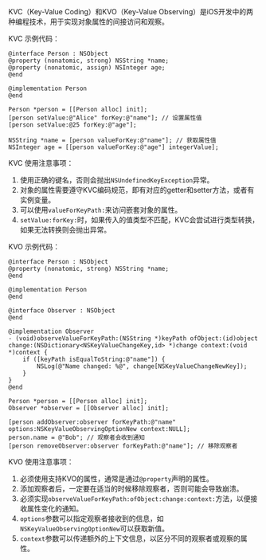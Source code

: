 KVC（Key-Value Coding）和KVO（Key-Value Observing）是iOS开发中的两种编程技术，用于实现对象属性的间接访问和观察。

KVC 示例代码：

```objc
@interface Person : NSObject
@property (nonatomic, strong) NSString *name;
@property (nonatomic, assign) NSInteger age;
@end

@implementation Person
@end

Person *person = [[Person alloc] init];
[person setValue:@"Alice" forKey:@"name"]; // 设置属性值
[person setValue:@25 forKey:@"age"];

NSString *name = [person valueForKey:@"name"]; // 获取属性值
NSInteger age = [[person valueForKey:@"age"] integerValue];
```

KVC 使用注意事项：

1. 使用正确的键名，否则会抛出`NSUndefinedKeyException`异常。
2. 对象的属性需要遵守KVC编码规范，即有对应的getter和setter方法，或者有实例变量。
3. 可以使用`valueForKeyPath:`来访问嵌套对象的属性。
4. `setValue:forKey:`时，如果传入的值类型不匹配，KVC会尝试进行类型转换，如果无法转换则会抛出异常。

KVO 示例代码：

```objc
@interface Person : NSObject
@property (nonatomic, strong) NSString *name;
@end

@implementation Person
@end

@interface Observer : NSObject
@end

@implementation Observer
- (void)observeValueForKeyPath:(NSString *)keyPath ofObject:(id)object change:(NSDictionary<NSKeyValueChangeKey,id> *)change context:(void *)context {
    if ([keyPath isEqualToString:@"name"]) {
        NSLog(@"Name changed: %@", change[NSKeyValueChangeNewKey]);
    }
}
@end

Person *person = [[Person alloc] init];
Observer *observer = [[Observer alloc] init];

[person addObserver:observer forKeyPath:@"name" options:NSKeyValueObservingOptionNew context:NULL];
person.name = @"Bob"; // 观察者会收到通知
[person removeObserver:observer forKeyPath:@"name"]; // 移除观察者
```

KVO 使用注意事项：

1. 必须使用支持KVO的属性，通常是通过`@property`声明的属性。
2. 添加观察者后，一定要在适当的时候移除观察者，否则可能会导致崩溃。
3. 必须实现`observeValueForKeyPath:ofObject:change:context:`方法，以便接收属性变化的通知。
4. `options`参数可以指定观察者接收到的信息，如`NSKeyValueObservingOptionNew`可以获取新值。
5. `context`参数可以传递额外的上下文信息，以区分不同的观察者或观察的属性。